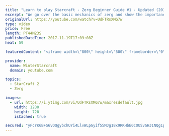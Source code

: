 ```yaml
---
title: "Learn to play Starcraft - Zerg Beginner Guide #1 - Updated (2017)"
excerpt: "We go over the basic mechanics of zerg and show the importance of understanding at least some of what your opponent is doing.  This guide is meant for players with an understanding of the objectives of starcraft but without any strong direction or gameplan, especially for each specific race! -- Watch"
originalUrl: https://youtube.com/watch?v=UdFTRsXMG7w
type: video
price: Free
length: PT44M23S
publishedDateTime: 2017-11-19T17:09:08Z
heat: 59

featuredContent: "<iframe width=\"800\" height=\"500\" frameborder=\"0\" src=\"https://www.youtube.com/embed/UdFTRsXMG7w\" allow=\"accelerometer; autoplay; encrypted-media; gyroscope; picture-in-picture\" allowfullscreen></iframe>"

provider:
  name: WinterStarcraft
  domain: youtube.com

topics:
  - StarCraft 2
  - Zerg

images:
  - url: https://i.ytimg.com/vi/UdFTRsXMG7w/maxresdefault.jpg
    width: 1280
    height: 720
    isCached: true

secured: "yFcrK6B+S6vOQgybchUYi4LlvWLpGyif55MJg18x9RKHbE0cOUSvGHJ1NQg1prBE8P5QatNGxWuy94QcP3L6ub1+bFsi/rsz26DAd2owGIUjI7YUiFFEGPVMC6AK01FNXL+qD8hbCj7BjV5WlHZV6i1pWqkK1nMp9yk8jIq16t1v4NEYzRIRpQpoxZN1B9p+UIWG12gCSNIqTDSgSEL5o54je7Zqif+yDgyGv1AbAEUE9vmk8W2OOU2AqMLSAq2ErJRhLuaLvTtXHRNNsIF7RG/XP1QqJsoevJnMiZ45fid4vjnXqgu3f3Rp7NXMM2KRNGpvmvs98dVlbYwI5teoEsa5v/bsnDuSJA/fpwqLYOrZxhXgPC/QDUkuR+DoQlgq+u8Tix5Lw2mXdJQXQS8TWhrkrH6KNQ6d8Ka4tEU7/D9GMFj+7tR0DU9KgwJru/jy;d6tHZvc0JtDiHMUWwXWtcw=="
---
```


